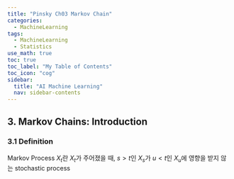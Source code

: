```yaml
---
title: "Pinsky Ch03 Markov Chain" 
categories:
  - MachineLearning
tags:
  - MachineLearning
  - Statistics
use_math: true
toc: true
toc_label: "My Table of Contents"
toc_icon: "cog"
sidebar:
  title: "AI Machine Learning"
  nav: sidebar-contents
---
```


## 3. Markov Chains: Introduction

### 3.1 Definition

Markov Process ${X_t}$란 ${X_t}$가 주어졌을 때, $s > t$인 ${X_s}$가 $u < t$인 ${X_u}$에 영향을 받지 않는 stochastic process 
